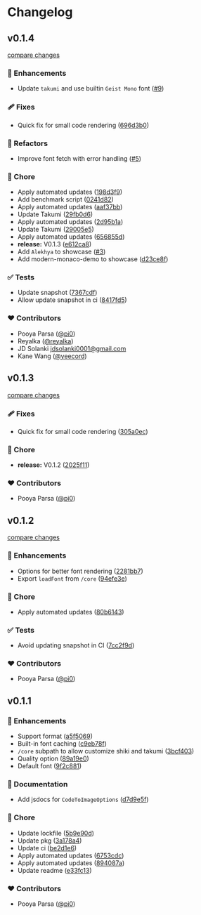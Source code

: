 # Changelog

## v0.1.4

[compare changes](https://github.com/pi0/shiki-image/compare/v0.1.3...v0.1.4)

### 🚀 Enhancements

- Update `takumi` and  use builtin `Geist Mono` font ([#9](https://github.com/pi0/shiki-image/pull/9))

### 🩹 Fixes

- Quick fix for small code rendering ([696d3b0](https://github.com/pi0/shiki-image/commit/696d3b0))

### 💅 Refactors

- Improve font fetch with error handling ([#5](https://github.com/pi0/shiki-image/pull/5))

### 🏡 Chore

- Apply automated updates ([198d3f9](https://github.com/pi0/shiki-image/commit/198d3f9))
- Add benchmark script ([0241d82](https://github.com/pi0/shiki-image/commit/0241d82))
- Apply automated updates ([aaf37bb](https://github.com/pi0/shiki-image/commit/aaf37bb))
- Update Takumi ([29fb0d6](https://github.com/pi0/shiki-image/commit/29fb0d6))
- Apply automated updates ([2d95b1a](https://github.com/pi0/shiki-image/commit/2d95b1a))
- Update Takumi ([29005e5](https://github.com/pi0/shiki-image/commit/29005e5))
- Apply automated updates ([656855d](https://github.com/pi0/shiki-image/commit/656855d))
- **release:** V0.1.3 ([e612ca8](https://github.com/pi0/shiki-image/commit/e612ca8))
- Add `Alekhya` to showcase ([#3](https://github.com/pi0/shiki-image/pull/3))
- Add modern-monaco-demo to showcase ([d23ce8f](https://github.com/pi0/shiki-image/commit/d23ce8f))

### ✅ Tests

- Update snapshot ([7367cdf](https://github.com/pi0/shiki-image/commit/7367cdf))
- Allow update snapshot in ci ([8417fd5](https://github.com/pi0/shiki-image/commit/8417fd5))

### ❤️ Contributors

- Pooya Parsa ([@pi0](https://github.com/pi0))
- Reyalka ([@reyalka](https://github.com/reyalka))
- JD Solanki <jdsolanki0001@gmail.com>
- Kane Wang ([@yeecord](https://github.com/yeecord))

## v0.1.3

[compare changes](https://github.com/pi0/shiki-image/compare/v0.1.2...v0.1.3)

### 🩹 Fixes

- Quick fix for small code rendering ([305a0ec](https://github.com/pi0/shiki-image/commit/305a0ec))

### 🏡 Chore

- **release:** V0.1.2 ([2025f11](https://github.com/pi0/shiki-image/commit/2025f11))

### ❤️ Contributors

- Pooya Parsa ([@pi0](https://github.com/pi0))

## v0.1.2

[compare changes](https://github.com/pi0/shiki-image/compare/v0.1.1...v0.1.2)

### 🚀 Enhancements

- Options for better font rendering ([2281bb7](https://github.com/pi0/shiki-image/commit/2281bb7))
- Export `loadFont` from `/core` ([94efe3e](https://github.com/pi0/shiki-image/commit/94efe3e))

### 🏡 Chore

- Apply automated updates ([80b6143](https://github.com/pi0/shiki-image/commit/80b6143))

### ✅ Tests

- Avoid updating snapshot in CI ([7cc2f9d](https://github.com/pi0/shiki-image/commit/7cc2f9d))

### ❤️ Contributors

- Pooya Parsa ([@pi0](https://github.com/pi0))

## v0.1.1

### 🚀 Enhancements

- Support format ([a5f5069](https://github.com/pi0/shiki-image/commit/a5f5069))
- Built-in font caching ([c9eb78f](https://github.com/pi0/shiki-image/commit/c9eb78f))
- `/core` subpath to allow customize shiki and takumi ([3bcf403](https://github.com/pi0/shiki-image/commit/3bcf403))
- Quality option ([89a19e0](https://github.com/pi0/shiki-image/commit/89a19e0))
- Default font ([9f2c881](https://github.com/pi0/shiki-image/commit/9f2c881))

### 📖 Documentation

- Add jsdocs for `CodeToImageOptions` ([d7d9e5f](https://github.com/pi0/shiki-image/commit/d7d9e5f))

### 🏡 Chore

- Update lockfile ([5b9e90d](https://github.com/pi0/shiki-image/commit/5b9e90d))
- Update pkg ([3a178a4](https://github.com/pi0/shiki-image/commit/3a178a4))
- Update ci ([be2d1e6](https://github.com/pi0/shiki-image/commit/be2d1e6))
- Apply automated updates ([6753cdc](https://github.com/pi0/shiki-image/commit/6753cdc))
- Apply automated updates ([894087a](https://github.com/pi0/shiki-image/commit/894087a))
- Update readme ([e33fc13](https://github.com/pi0/shiki-image/commit/e33fc13))

### ❤️ Contributors

- Pooya Parsa ([@pi0](https://github.com/pi0))
